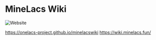 # MineLacs Wiki
![Website](https://img.shields.io/website?url=https%3A%2F%2Fwiki.minelacs.fun%2F&up_message=%D0%90%D0%BA%D1%82%D0%B8%D0%B2%D0%BD%D0%BE&down_message=%D0%9D%D0%B5%20%D0%90%D0%BA%D1%82%D0%B8%D0%B2%D0%BD%D0%BE&style=for-the-badge&label=%D0%A1%D1%82%D0%B0%D1%82%D1%83%D1%81&link=https%3A%2F%2Fwiki.minelacs.fun%2F)

https://onelacs-project.github.io/minelacswiki 
https://wiki.minelacs.fun/
